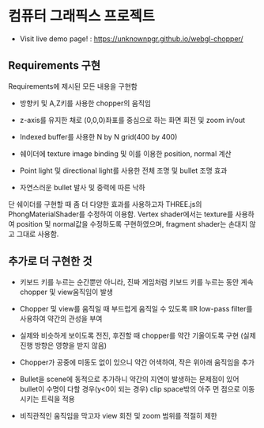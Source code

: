 # 컴퓨터 그래픽스 프로젝트

-   Visit live demo page! : https://unknownpgr.github.io/webgl-chopper/

## Requirements 구현

Requirements에 제시된 모든 내용을 구현함

-   방향키 및 A,Z키를 사용한 chopper의 움직임

-   z-axis를 유지한 채로 (0,0,0)좌표를 중심으로 하는 화면 회전 및 zoom in/out

-   Indexed buffer를 사용한 N by N grid(400 by 400)

-   쉐이더에 texture image binding 및 이를 이용한 position, normal 계산

-   Point light 및 directional light를 사용한 전체 조명 및 bullet 조명 효과

-   자연스러운 bullet 발사 및 중력에 따른 낙하

단 쉐이더를 구현할 때 좀 더 다양한 효과를 사용하고자 THREE.js의 PhongMaterialShader를 수정하여 이용함. Vertex shader에서는 texture를 사용하여 position 및 normal값을 수정하도록 구현하였으며, fragment shader는 손대지 않고 그대로 사용함.

## 추가로 더 구현한 것

-   키보드 키를 누르는 순간뿐만 아니라, 진짜 게임처럼 키보드 키를 누르는 동안 계속 chopper 및 view움직임이 발생

-   Chopper 및 view를 움직일 때 부드럽게 움직일 수 있도록 IIR low-pass filter를 사용하여 약간의 관성을 부여

-   실제와 비슷하게 보이도록 전진, 후진할 때 chopper를 약간 기울이도록 구현 (실제 진행 방향은 영향을 받지 않음)

-   Chopper가 공중에 미동도 없이 있으니 약간 어색하여, 작은 위아래 움직임을 추가

-   Bullet을 scene에 동적으로 추가하니 약간의 지연이 발생하는 문제점이 있어 bullet이 수명이 다할 경우(y<0이 되는 경우) clip space밖의 아주 먼 점으로 이동시키는 트릭을 적용

-   비직관적인 움직임을 막고자 view 회전 및 zoom 범위를 적절히 제한
